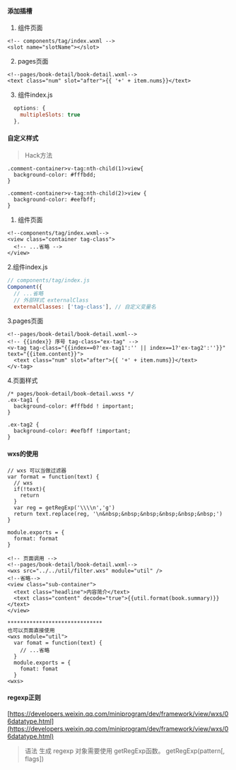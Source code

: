 #### 添加插槽
1. 组件页面
```
<!-- components/tag/index.wxml -->
<slot name="slotName"></slot>
```
2. pages页面
```
<!--pages/book-detail/book-detail.wxml-->
<text class="num" slot="after">{{ '+' + item.nums}}</text>
```
3. 组件index.js
```js
  options: {
    multipleSlots: true
  },
```

#### 自定义样式
> Hack方法
```
.comment-container>v-tag:nth-child(1)>view{
  background-color: #fffbdd;
}

.comment-container>v-tag:nth-child(2)>view {
  background-color: #eefbff;
}
```
1. 组件页面
```
<!--components/tag/index.wxml-->
<view class="container tag-class">
  <!-- ...省略 -->
</view>
```

2.组件index.js
```js
// components/tag/index.js
Component({
  // ...省略
  // 外部样式 externalClass
  externalClasses: ['tag-class'], // 自定义变量名
```

3.pages页面
```
<!--pages/book-detail/book-detail.wxml-->
<!-- {{index}} 序号 tag-class="ex-tag" -->
<v-tag tag-class="{{index==0?'ex-tag1':'' || index==1?'ex-tag2':''}}" text="{{item.content}}">
  <text class="num" slot="after">{{ '+' + item.nums}}</text>
</v-tag>
```
4.页面样式
```
/* pages/book-detail/book-detail.wxss */
.ex-tag1 {
  background-color: #fffbdd ! important;
}

.ex-tag2 {
  background-color: #eefbff !important;
}
```

#### wxs的使用
```
// wxs 可以当做过滤器
var format = function(text) {
  // wxs
  if(!text){
    return
  }
  var reg = getRegExp('\\\\n','g')
  return text.replace(reg, '\n&nbsp;&nbsp;&nbsp;&nbsp;&nbsp;&nbsp;')
}

module.exports = {
  format: format
}

<!-- 页面调用 -->
<!--pages/book-detail/book-detail.wxml-->
<wxs src="../../util/filter.wxs" module="util" />
<!--省略-->
<view class="sub-container">
  <text class="headline">内容简介</text>
  <text class="content" decode="true">{{util.format(book.summary)}}</text>
</view>

******************************
也可以页面直接使用
<wxs module="util">
  var fomat = function(text) {
    // ...省略
  }
  module.exports = {
    fomat: fomat
  }
<wxs>
```

#### regexp正则
[https://developers.weixin.qq.com/miniprogram/dev/framework/view/wxs/06datatype.html](https://developers.weixin.qq.com/miniprogram/dev/framework/view/wxs/06datatype.html)

> 语法 生成 regexp 对象需要使用 getRegExp函数。 getRegExp(pattern[, flags])